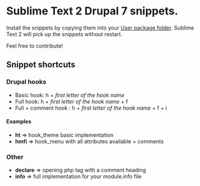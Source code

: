 # Sublime Text 2 Drupal 7 snippets. #

Install the snippets by copying them into your [User package folder](http://docs.sublimetext.info/en/latest/basic_concepts.html#the-user-package). Sublime Text 2 will pick up the snippets without restart.

Feel free to contribute!

## Snippet shortcuts ##

### Drupal hooks ###
* Basic hook: h + *first letter of the hook name*
* Full hook:  h + *first letter of the hook name* + f
* Full + comment hook : h + *first letter of the hook name* + f + i

#### Examples ####
* **ht** => hook_theme basic implementation
* **hmfi** => hook_menu with all attributes available + comments

### Other ###
* **declare** => opening php tag with a comment heading
* **info** => full implementation for your module.info file
